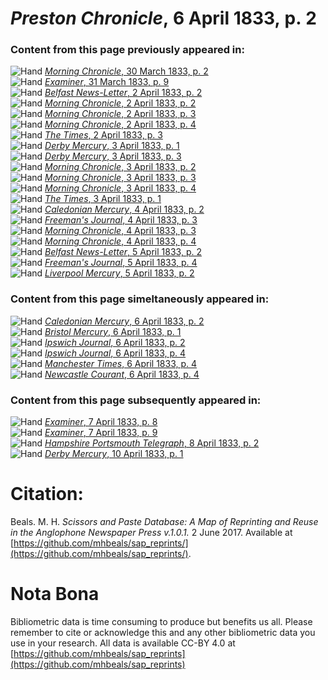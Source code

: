 # *Preston Chronicle*, 6 April 1833, p. 2  
  
### Content from this page previously appeared in:  
![Hand](http://scissorsandpaste.net/wp-content/uploads/2017/06/smallhandpointer.png) [*Morning Chronicle*, 30 March 1833, p. 2](https://mhbeals.github.io/sap_html/Morning-Chronicle/Morning-Chronicle-30-March-1833-p-2)  
![Hand](http://scissorsandpaste.net/wp-content/uploads/2017/06/smallhandpointer.png) [*Examiner*, 31 March 1833, p. 9](https://mhbeals.github.io/sap_html/Examiner/Examiner-31-March-1833-p-9)  
![Hand](http://scissorsandpaste.net/wp-content/uploads/2017/06/smallhandpointer.png) [*Belfast News-Letter*, 2 April 1833, p. 2](https://mhbeals.github.io/sap_html/Belfast-News-Letter/Belfast-News-Letter-2-April-1833-p-2)  
![Hand](http://scissorsandpaste.net/wp-content/uploads/2017/06/smallhandpointer.png) [*Morning Chronicle*, 2 April 1833, p. 2](https://mhbeals.github.io/sap_html/Morning-Chronicle/Morning-Chronicle-2-April-1833-p-2)  
![Hand](http://scissorsandpaste.net/wp-content/uploads/2017/06/smallhandpointer.png) [*Morning Chronicle*, 2 April 1833, p. 3](https://mhbeals.github.io/sap_html/Morning-Chronicle/Morning-Chronicle-2-April-1833-p-3)  
![Hand](http://scissorsandpaste.net/wp-content/uploads/2017/06/smallhandpointer.png) [*Morning Chronicle*, 2 April 1833, p. 4](https://mhbeals.github.io/sap_html/Morning-Chronicle/Morning-Chronicle-2-April-1833-p-4)  
![Hand](http://scissorsandpaste.net/wp-content/uploads/2017/06/smallhandpointer.png) [*The Times*, 2 April 1833, p. 3](https://mhbeals.github.io/sap_html/The-Times/The-Times-2-April-1833-p-3)  
![Hand](http://scissorsandpaste.net/wp-content/uploads/2017/06/smallhandpointer.png) [*Derby Mercury*, 3 April 1833, p. 1](https://mhbeals.github.io/sap_html/Derby-Mercury/Derby-Mercury-3-April-1833-p-1)  
![Hand](http://scissorsandpaste.net/wp-content/uploads/2017/06/smallhandpointer.png) [*Derby Mercury*, 3 April 1833, p. 3](https://mhbeals.github.io/sap_html/Derby-Mercury/Derby-Mercury-3-April-1833-p-3)  
![Hand](http://scissorsandpaste.net/wp-content/uploads/2017/06/smallhandpointer.png) [*Morning Chronicle*, 3 April 1833, p. 2](https://mhbeals.github.io/sap_html/Morning-Chronicle/Morning-Chronicle-3-April-1833-p-2)  
![Hand](http://scissorsandpaste.net/wp-content/uploads/2017/06/smallhandpointer.png) [*Morning Chronicle*, 3 April 1833, p. 3](https://mhbeals.github.io/sap_html/Morning-Chronicle/Morning-Chronicle-3-April-1833-p-3)  
![Hand](http://scissorsandpaste.net/wp-content/uploads/2017/06/smallhandpointer.png) [*Morning Chronicle*, 3 April 1833, p. 4](https://mhbeals.github.io/sap_html/Morning-Chronicle/Morning-Chronicle-3-April-1833-p-4)  
![Hand](http://scissorsandpaste.net/wp-content/uploads/2017/06/smallhandpointer.png) [*The Times*, 3 April 1833, p. 1](https://mhbeals.github.io/sap_html/The-Times/The-Times-3-April-1833-p-1)  
![Hand](http://scissorsandpaste.net/wp-content/uploads/2017/06/smallhandpointer.png) [*Caledonian Mercury*, 4 April 1833, p. 2](https://mhbeals.github.io/sap_html/Caledonian-Mercury/Caledonian-Mercury-4-April-1833-p-2)  
![Hand](http://scissorsandpaste.net/wp-content/uploads/2017/06/smallhandpointer.png) [*Freeman's Journal*, 4 April 1833, p. 3](https://mhbeals.github.io/sap_html/Freeman's-Journal/Freeman's-Journal-4-April-1833-p-3)  
![Hand](http://scissorsandpaste.net/wp-content/uploads/2017/06/smallhandpointer.png) [*Morning Chronicle*, 4 April 1833, p. 3](https://mhbeals.github.io/sap_html/Morning-Chronicle/Morning-Chronicle-4-April-1833-p-3)  
![Hand](http://scissorsandpaste.net/wp-content/uploads/2017/06/smallhandpointer.png) [*Morning Chronicle*, 4 April 1833, p. 4](https://mhbeals.github.io/sap_html/Morning-Chronicle/Morning-Chronicle-4-April-1833-p-4)  
![Hand](http://scissorsandpaste.net/wp-content/uploads/2017/06/smallhandpointer.png) [*Belfast News-Letter*, 5 April 1833, p. 2](https://mhbeals.github.io/sap_html/Belfast-News-Letter/Belfast-News-Letter-5-April-1833-p-2)  
![Hand](http://scissorsandpaste.net/wp-content/uploads/2017/06/smallhandpointer.png) [*Freeman's Journal*, 5 April 1833, p. 4](https://mhbeals.github.io/sap_html/Freeman's-Journal/Freeman's-Journal-5-April-1833-p-4)  
![Hand](http://scissorsandpaste.net/wp-content/uploads/2017/06/smallhandpointer.png) [*Liverpool Mercury*, 5 April 1833, p. 2](https://mhbeals.github.io/sap_html/Liverpool-Mercury/Liverpool-Mercury-5-April-1833-p-2)  
  
### Content from this page simeltaneously appeared in:  
![Hand](http://scissorsandpaste.net/wp-content/uploads/2017/06/smallhandpointer.png) [*Caledonian Mercury*, 6 April 1833, p. 2](https://mhbeals.github.io/sap_html/Caledonian-Mercury/Caledonian-Mercury-6-April-1833-p-2)  
![Hand](http://scissorsandpaste.net/wp-content/uploads/2017/06/smallhandpointer.png) [*Bristol Mercury*, 6 April 1833, p. 1](https://mhbeals.github.io/sap_html/Bristol-Mercury/Bristol-Mercury-6-April-1833-p-1)  
![Hand](http://scissorsandpaste.net/wp-content/uploads/2017/06/smallhandpointer.png) [*Ipswich Journal*, 6 April 1833, p. 2](https://mhbeals.github.io/sap_html/Ipswich-Journal/Ipswich-Journal-6-April-1833-p-2)  
![Hand](http://scissorsandpaste.net/wp-content/uploads/2017/06/smallhandpointer.png) [*Ipswich Journal*, 6 April 1833, p. 4](https://mhbeals.github.io/sap_html/Ipswich-Journal/Ipswich-Journal-6-April-1833-p-4)  
![Hand](http://scissorsandpaste.net/wp-content/uploads/2017/06/smallhandpointer.png) [*Manchester Times*, 6 April 1833, p. 4](https://mhbeals.github.io/sap_html/Manchester-Times/Manchester-Times-6-April-1833-p-4)  
![Hand](http://scissorsandpaste.net/wp-content/uploads/2017/06/smallhandpointer.png) [*Newcastle Courant*, 6 April 1833, p. 4](https://mhbeals.github.io/sap_html/Newcastle-Courant/Newcastle-Courant-6-April-1833-p-4)  
  
### Content from this page subsequently appeared in:  
![Hand](http://scissorsandpaste.net/wp-content/uploads/2017/06/smallhandpointer.png) [*Examiner*, 7 April 1833, p. 8](https://mhbeals.github.io/sap_html/Examiner/Examiner-7-April-1833-p-8)  
![Hand](http://scissorsandpaste.net/wp-content/uploads/2017/06/smallhandpointer.png) [*Examiner*, 7 April 1833, p. 9](https://mhbeals.github.io/sap_html/Examiner/Examiner-7-April-1833-p-9)  
![Hand](http://scissorsandpaste.net/wp-content/uploads/2017/06/smallhandpointer.png) [*Hampshire Portsmouth Telegraph*, 8 April 1833, p. 2](https://mhbeals.github.io/sap_html/Hampshire-Portsmouth-Telegraph/Hampshire-Portsmouth-Telegraph-8-April-1833-p-2)  
![Hand](http://scissorsandpaste.net/wp-content/uploads/2017/06/smallhandpointer.png) [*Derby Mercury*, 10 April 1833, p. 1](https://mhbeals.github.io/sap_html/Derby-Mercury/Derby-Mercury-10-April-1833-p-1)  


# Citation: 

Beals. M. H. *Scissors and Paste Database: A Map of Reprinting and Reuse in the Anglophone Newspaper Press v.1.0.1.* 2 June 2017. Available at [https://github.com/mhbeals/sap_reprints/](https://github.com/mhbeals/sap_reprints/). 

# Nota Bona

Bibliometric data is time consuming to produce but benefits us all. Please remember to cite or acknowledge this and any other bibliometric data you use in your research. All data is available CC-BY 4.0 at [https://github.com/mhbeals/sap_reprints](https://github.com/mhbeals/sap_reprints)